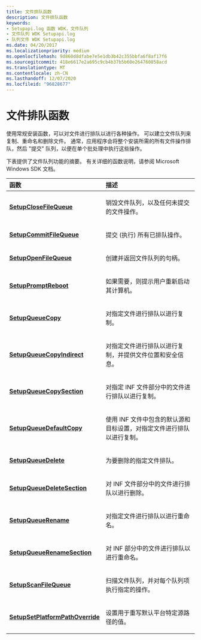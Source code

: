 ```yaml
---
title: 文件排队函数
description: 文件排队函数
keywords:
- Setupapi.log 函数 WDK，文件队列
- 文件队列 WDK Setupapi.log
- 队列文件 WDK Setupapi.log
ms.date: 04/20/2017
ms.localizationpriority: medium
ms.openlocfilehash: 9d860d8dfabe7e5e1db3b42c355bbfa6f8af17f6
ms.sourcegitcommit: 418e6617e2a695c9cb4b37b5b60e264760858acd
ms.translationtype: MT
ms.contentlocale: zh-CN
ms.lasthandoff: 12/07/2020
ms.locfileid: "96828677"
---
```

# <a name="file-queuing-functions"></a>文件排队函数





使用常规安装函数，可以对文件进行排队以进行各种操作。 可以建立文件队列来复制、重命名和删除文件。 通常，应用程序会将整个安装所需的所有文件操作排队，然后 "提交" 队列，以便在单个批处理中执行这些操作。

下表提供了文件队列功能的摘要。 有关详细的函数说明，请参阅 Microsoft Windows SDK 文档。

<table>
<colgroup>
<col width="50%" />
<col width="50%" />
</colgroup>
<thead>
<tr class="header">
<th align="left">函数</th>
<th align="left">描述</th>
</tr>
</thead>
<tbody>
<tr class="odd">
<td align="left"><p><a href="/windows/win32/api/setupapi/nf-setupapi-setupclosefilequeue" data-raw-source="[&lt;strong&gt;SetupCloseFileQueue&lt;/strong&gt;](/windows/win32/api/setupapi/nf-setupapi-setupclosefilequeue)"><strong>SetupCloseFileQueue</strong></a></p></td>
<td align="left"><p>销毁文件队列，以及任何未提交的文件操作。</p></td>
</tr>
<tr class="even">
<td align="left"><p><a href="/windows/win32/api/setupapi/nf-setupapi-setupcommitfilequeuea" data-raw-source="[&lt;strong&gt;SetupCommitFileQueue&lt;/strong&gt;](/windows/win32/api/setupapi/nf-setupapi-setupcommitfilequeuea)"><strong>SetupCommitFileQueue</strong></a></p></td>
<td align="left"><p>提交 (执行) 所有已排队操作。</p></td>
</tr>
<tr class="odd">
<td align="left"><p><a href="/windows/win32/api/setupapi/nf-setupapi-setupopenfilequeue" data-raw-source="[&lt;strong&gt;SetupOpenFileQueue&lt;/strong&gt;](/windows/win32/api/setupapi/nf-setupapi-setupopenfilequeue)"><strong>SetupOpenFileQueue</strong></a></p></td>
<td align="left"><p>创建并返回文件队列的句柄。</p></td>
</tr>
<tr class="even">
<td align="left"><p><a href="/windows/win32/api/setupapi/nf-setupapi-setuppromptreboot" data-raw-source="[&lt;strong&gt;SetupPromptReboot&lt;/strong&gt;](/windows/win32/api/setupapi/nf-setupapi-setuppromptreboot)"><strong>SetupPromptReboot</strong></a></p></td>
<td align="left"><p>如果需要，则提示用户重新启动其计算机。</p></td>
</tr>
<tr class="odd">
<td align="left"><p><a href="/windows/win32/api/setupapi/nf-setupapi-setupqueuecopya" data-raw-source="[&lt;strong&gt;SetupQueueCopy&lt;/strong&gt;](/windows/win32/api/setupapi/nf-setupapi-setupqueuecopya)"><strong>SetupQueueCopy</strong></a></p></td>
<td align="left"><p>对指定文件进行排队以进行复制。</p></td>
</tr>
<tr class="even">
<td align="left"><p><a href="/windows/win32/api/setupapi/nf-setupapi-setupqueuecopyindirecta" data-raw-source="[&lt;strong&gt;SetupQueueCopyIndirect&lt;/strong&gt;](/windows/win32/api/setupapi/nf-setupapi-setupqueuecopyindirecta)"><strong>SetupQueueCopyIndirect</strong></a></p></td>
<td align="left"><p>对指定文件进行排队以进行复制，并提供文件位置和安全信息。</p></td>
</tr>
<tr class="odd">
<td align="left"><p><a href="/windows/win32/api/setupapi/nf-setupapi-setupqueuecopysectiona" data-raw-source="[&lt;strong&gt;SetupQueueCopySection&lt;/strong&gt;](/windows/win32/api/setupapi/nf-setupapi-setupqueuecopysectiona)"><strong>SetupQueueCopySection</strong></a></p></td>
<td align="left"><p>对指定 INF 文件部分中的文件进行排队以进行复制。</p></td>
</tr>
<tr class="even">
<td align="left"><p><a href="/windows/win32/api/setupapi/nf-setupapi-setupqueuedefaultcopya" data-raw-source="[&lt;strong&gt;SetupQueueDefaultCopy&lt;/strong&gt;](/windows/win32/api/setupapi/nf-setupapi-setupqueuedefaultcopya)"><strong>SetupQueueDefaultCopy</strong></a></p></td>
<td align="left"><p>使用 INF 文件中包含的默认源和目标设置，对指定文件进行排队以进行复制。</p></td>
</tr>
<tr class="odd">
<td align="left"><p><a href="/windows/win32/api/setupapi/nf-setupapi-setupqueuedeletea" data-raw-source="[&lt;strong&gt;SetupQueueDelete&lt;/strong&gt;](/windows/win32/api/setupapi/nf-setupapi-setupqueuedeletea)"><strong>SetupQueueDelete</strong></a></p></td>
<td align="left"><p>为要删除的指定文件排队。</p></td>
</tr>
<tr class="even">
<td align="left"><p><a href="/windows/win32/api/setupapi/nf-setupapi-setupqueuedeletesectiona" data-raw-source="[&lt;strong&gt;SetupQueueDeleteSection&lt;/strong&gt;](/windows/win32/api/setupapi/nf-setupapi-setupqueuedeletesectiona)"><strong>SetupQueueDeleteSection</strong></a></p></td>
<td align="left"><p>对 INF 文件部分中的文件进行排队以进行删除。</p></td>
</tr>
<tr class="odd">
<td align="left"><p><a href="/windows/win32/api/setupapi/nf-setupapi-setupqueuerenamea" data-raw-source="[&lt;strong&gt;SetupQueueRename&lt;/strong&gt;](/windows/win32/api/setupapi/nf-setupapi-setupqueuerenamea)"><strong>SetupQueueRename</strong></a></p></td>
<td align="left"><p>对指定文件进行排队以进行重命名。</p></td>
</tr>
<tr class="even">
<td align="left"><p><a href="/windows/win32/api/setupapi/nf-setupapi-setupqueuerenamesectiona" data-raw-source="[&lt;strong&gt;SetupQueueRenameSection&lt;/strong&gt;](/windows/win32/api/setupapi/nf-setupapi-setupqueuerenamesectiona)"><strong>SetupQueueRenameSection</strong></a></p></td>
<td align="left"><p>对 INF 部分中的文件进行排队以进行重命名。</p></td>
</tr>
<tr class="odd">
<td align="left"><p><a href="/windows/win32/api/setupapi/nf-setupapi-setupscanfilequeuea" data-raw-source="[&lt;strong&gt;SetupScanFileQueue&lt;/strong&gt;](/windows/win32/api/setupapi/nf-setupapi-setupscanfilequeuea)"><strong>SetupScanFileQueue</strong></a></p></td>
<td align="left"><p>扫描文件队列，并对每个队列项执行指定的操作。</p></td>
</tr>
<tr class="even">
<td align="left"><p><a href="/windows/win32/api/setupapi/nf-setupapi-setupsetplatformpathoverridea" data-raw-source="[&lt;strong&gt;SetupSetPlatformPathOverride&lt;/strong&gt;](/windows/win32/api/setupapi/nf-setupapi-setupsetplatformpathoverridea)"><strong>SetupSetPlatformPathOverride</strong></a></p></td>
<td align="left"><p>设置用于重写默认平台特定源路径的值。</p></td>
</tr>
</tbody>
</table>

 

